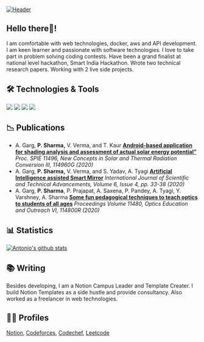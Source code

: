 [![Header](/github-bg.png?raw=true "Header")](https://github.com/princesharma74)

## Hello there👋! 
I am comfortable with web technologies, docker, aws and API development. I am keen learner and passionate with software technologies. I love to take part in problem solving coding contests. Have been a grand finalist at national level hackathon, Smart India Hackathon. Wrote two technical research papers. Working with 2 live side projects.

## 🛠️ Technologies & Tools
![](https://img.shields.io/badge/Code-JavaScript-informational?style=flat&color=informational&logo=javascript)
![](https://img.shields.io/badge/Code-React-informational?style=flat&color=informational&logo=react)
![](https://img.shields.io/badge/Code-TypeScript-informational?style=flat&color=informational)
![](https://img.shields.io/badge/Tool-Docker-informational?style=flat&color=warning&logo=docker)

## 📉 Publications
    
- A. Garg, **P. Sharma,** V. Verma, and T. Kaur [**Android-based application for shading analysis and assessment of actual solar energy potential”**](https://doi.org/10.1117/12.2570966) *Proc. SPIE 11496, New Concepts in Solar and Thermal Radiation Conversion III, 114960G (2020)*
- A. Garg, **P. Sharma,** V. Verma, and S. Yadav, A. Tyagi [**Artificial Intelligence assisted Smart Mirror**](https://www.ijsta.com/papers/IJSTAV6N4Y20/IJSTAV6N4Y20_2021.pdf) *International Journal of Scientific and Technical Advancements, Volume 6, Issue 4, pp. 33-38 (2020)*
- A. Garg, **P. Sharma**, P. Prajapat, A. Saxena, P. Pandey, A. Tyagi, Y. Varshney, A. Sharma [**Some fun pedagogical techniques to teach optics to students of all ages**](https://doi.org/10.1117/12.2570964) *Proceedings Volume 11480, Optics Education and Outreach VI, 114800R (2020)*


## 📊 Statistics
[![Antonio's github stats](https://github-readme-stats.vercel.app/api?username=princesharma74&theme=dark&count_private=true)](https://github.com/anuraghazra/github-readme-stats)


## 📚 Writing
Besides developing, I am a Notion Campus Leader and Template Creater. I build Notion Templates as a side hustle and provide consultancy. Also worked as a freelancer in web technologies.  

## 👨‍💻 Profiles

[Notion](https://www.notion.so/@princesharma74), [Codeforces](https://codeforces.com/profile/princesharma74), [Codechef](https://www.codechef.com/users/princesharma75), [Leetcode](https://leetcode.com/princesharma74/)